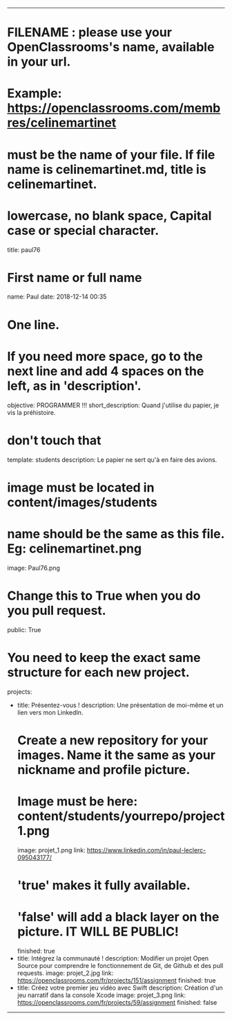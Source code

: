 ﻿---

# FILENAME : please use your OpenClassrooms's name, available in your url.
# Example: https://openclassrooms.com/membres/celinemartinet
# must be the name of your file. If file name is celinemartinet.md, title is celinemartinet.
# lowercase, no blank space, Capital case or special character.
title: paul76

# First name or full name
name: Paul
date: 2018-12-14 00:35

# One line.
# If you need more space, go to the next line and add 4 spaces on the left, as in 'description'.
objective: PROGRAMMER !!!
short_description: Quand j'utilise du papier, je vis la préhistoire.

# don't touch that
template: students
description:
    Le papier ne sert qu'à en faire des avions.

# image must be located in content/images/students
# name should be the same as this file. Eg: celinemartinet.png
image: Paul76.png

# Change this to True when you do you pull request.
public: True

# You need to keep the exact same structure for each new project.
projects:
  - title: Présentez-vous !
    description: Une présentation de moi-même et un lien vers mon LinkedIn.
    # Create a new repository for your images. Name it the same as your nickname and profile picture.
    # Image must be here: content/students/yourrepo/project1.png
    image: projet_1.png
    link: https://www.linkedin.com/in/paul-leclerc-095043177/
    # 'true' makes it fully available.
    # 'false' will add a black layer on the picture. IT WILL BE PUBLIC!
    finished: true
  - title: Intégrez la communauté !
    description: Modifier un projet Open Source pour comprendre le fonctionnement de Git, de Github et des pull requests. 
    image: projet_2.jpg
    link: https://openclassrooms.com/fr/projects/151/assignment
    finished: true
  - title: Créez votre premier jeu vidéo avec Swift
    description: Création d'un jeu narratif dans la console Xcode
    image: projet_3.png
    link: https://openclassrooms.com/fr/projects/59/assignment
    finished: false
---